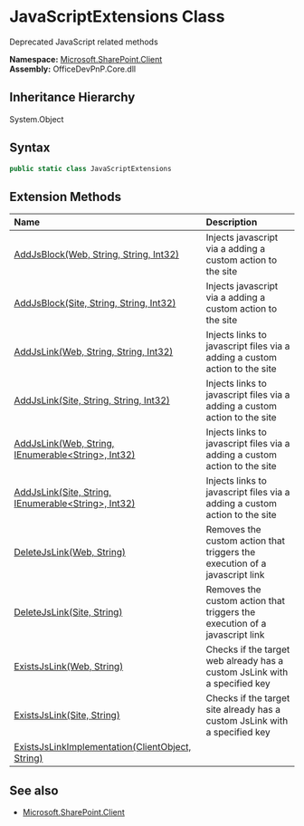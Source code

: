# JavaScriptExtensions Class
 Deprecated JavaScript related methods   

**Namespace:** [Microsoft.SharePoint.Client](Microsoft.SharePoint.Client.md)  
**Assembly:** OfficeDevPnP.Core.dll  
## Inheritance Hierarchy
System.Object  
## Syntax
```C#
public static class JavaScriptExtensions
```
## Extension Methods
|**Name**|**Description**|
|:-----|:-----|
| [AddJsBlock(Web, String, String, Int32)](Microsoft.SharePoint.Client.JavaScriptExtensions.11392cbb.md) | Injects javascript via a adding a custom action to the site
| [AddJsBlock(Site, String, String, Int32)](Microsoft.SharePoint.Client.JavaScriptExtensions.517659db.md) | Injects javascript via a adding a custom action to the site
| [AddJsLink(Web, String, String, Int32)](Microsoft.SharePoint.Client.JavaScriptExtensions.65be216.md) | Injects links to javascript files via a adding a custom action to the site
| [AddJsLink(Site, String, String, Int32)](Microsoft.SharePoint.Client.JavaScriptExtensions.2e6a4200.md) | Injects links to javascript files via a adding a custom action to the site
| [AddJsLink(Web, String, IEnumerable&lt;String&gt;, Int32)](Microsoft.SharePoint.Client.JavaScriptExtensions.77b7e02a.md) | Injects links to javascript files via a adding a custom action to the site
| [AddJsLink(Site, String, IEnumerable&lt;String&gt;, Int32)](Microsoft.SharePoint.Client.JavaScriptExtensions.2c274a6c.md) | Injects links to javascript files via a adding a custom action to the site
| [DeleteJsLink(Web, String)](Microsoft.SharePoint.Client.JavaScriptExtensions.66983af8.md) | Removes the custom action that triggers the execution of a javascript link
| [DeleteJsLink(Site, String)](Microsoft.SharePoint.Client.JavaScriptExtensions.9b8bed27.md) | Removes the custom action that triggers the execution of a javascript link
| [ExistsJsLink(Web, String)](Microsoft.SharePoint.Client.JavaScriptExtensions.9e405d88.md) | Checks if the target web already has a custom JsLink with a specified key
| [ExistsJsLink(Site, String)](Microsoft.SharePoint.Client.JavaScriptExtensions.84b11fe5.md) | Checks if the target site already has a custom JsLink with a specified key
| [ExistsJsLinkImplementation(ClientObject, String)](Microsoft.SharePoint.Client.JavaScriptExtensions.a66bc220.md) | 
## See also
- [Microsoft.SharePoint.Client](Microsoft.SharePoint.Client.md)
